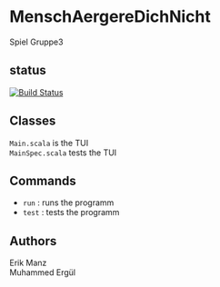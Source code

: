 # MenschAergereDichNicht
Spiel Gruppe3

## status

[![Build Status](https://app.travis-ci.com/Manz2/MenschAergereDichNicht.svg?branch=main)](https://app.travis-ci.com/Manz2/MenschAergereDichNicht)


## Classes
`Main.scala` is the TUI <br>
`MainSpec.scala` tests the TUI

## Commands
* `run` : runs the programm
* `test` : tests the programm

## Authors
Erik Manz <br>
Muhammed Ergül


